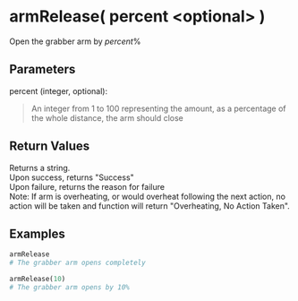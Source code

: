 # armRelease( percent \<optional> )

Open the grabber arm by *percent*%

## Parameters

percent (integer, optional):  
> An integer from 1 to 100 representing the amount, as a percentage of the whole distance, the arm should close

## Return Values

Returns a string.  
Upon success, returns "Success"  
Upon failure, returns the reason for failure  
Note: If arm is overheating, or would overheat following the next action, no action will be taken and function will return "Overheating, No Action Taken".

## Examples

```py
armRelease
# The grabber arm opens completely

armRelease(10)
# The grabber arm opens by 10%
```
